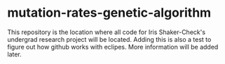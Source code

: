 # mutation-rates-genetic-algorithm
This repository is the location where all code for Iris Shaker-Check's undergrad 
research project will be located. Adding this is also a test to figure out how
github works with eclipes. More information will be added later. 